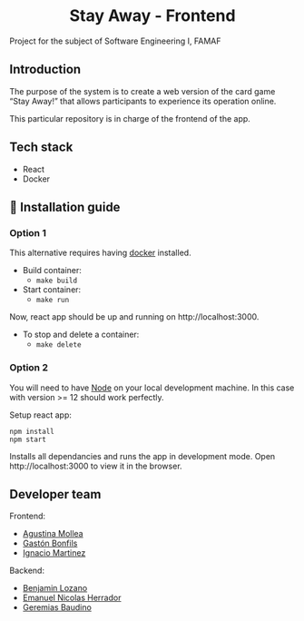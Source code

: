 <h1 align="center">Stay Away - Frontend</h1>

Project for the subject of Software Engineering I, FAMAF

## Introduction

The purpose of the system is to create a web version of the card game “Stay Away!” that allows participants to experience its operation online.

This particular repository is in charge of the frontend of the app.

## Tech stack

- React
- Docker

## :whale: Installation guide

### Option 1

This alternative requires having [docker](https://www.docker.com/get-started/) installed.

- Build container:
  - `make build`
- Start container:
  - `make run`

Now, react app should be up and running on http://localhost:3000.

- To stop and delete a container:
  - `make delete`

### Option 2

You will need to have [Node](https://nodejs.org) on your local development machine. In this case with version >= 12 should work perfectly.

Setup react app:

```
npm install
npm start
```

Installs all dependancies and runs the app in development mode.
Open http://localhost:3000 to view it in the browser.

## Developer team

Frontend:

- [Agustina Mollea](https://github.com/AgusMollea)
- [Gastón Bonfils](https://github.com/gastonBonfils)
- [Ignacio Martinez](https://github.com/IgnaCat)

Backend:

- [Benjamin Lozano](https://github.com/Lozano-Benjamin)
- [Emanuel Nicolas Herrador](https://github.com/helcsnewsxd)
- [Geremias Baudino](https://github.com/gbaudino)

